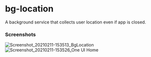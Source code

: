# bg-location
A background service that collects user location even if app is closed.

### Screenshots
![Screenshot_20210211-153513_BgLocation](https://user-images.githubusercontent.com/37204706/107623500-6d941600-6c7f-11eb-8402-5da797284185.jpg)
![Screenshot_20210211-153526_One UI Home](https://user-images.githubusercontent.com/37204706/107623576-8dc3d500-6c7f-11eb-926b-85a78e7cee5d.jpg)


